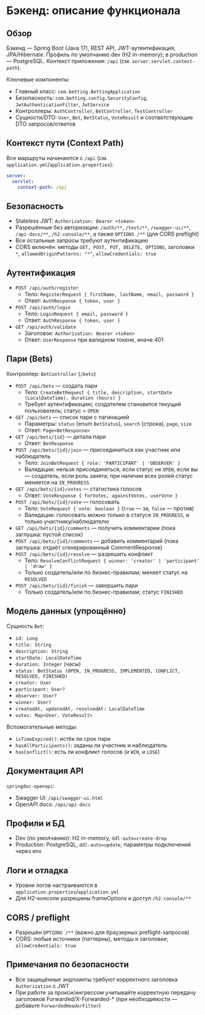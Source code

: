 # Бэкенд: описание функционала

## Обзор
Бэкенд — Spring Boot (Java 17), REST API, JWT-аутентификация, JPA/Hibernate. Профиль по умолчанию dev (H2 in-memory); в production — PostgreSQL. Контекст приложения: `/api` (см. `server.servlet.context-path`).

Ключевые компоненты:
- Главный класс: `com.betting.BettingApplication`
- Безопасность: `com.betting.config.SecurityConfig`, `JwtAuthenticationFilter`, `JwtService`
- Контроллеры: `AuthController`, `BetController`, `TestController`
- Сущности/DTO: `User`, `Bet`, `BetStatus`, `VoteResult` и соответствующие DTO запросов/ответов

## Контекст пути (Context Path)
Все маршруты начинаются с `/api` (см. `application.yml`/`application.properties`):
```yaml
server:
  servlet:
    context-path: /api
```

## Безопасность
- Stateless JWT: `Authorization: Bearer <token>`
- Разрешённые без авторизации: `/auth/**`, `/test/**`, `/swagger-ui/**`, `/api-docs/**`, `/h2-console/**`, а также `OPTIONS /**` (для CORS preflight)
- Все остальные запросы требуют аутентификацию
- CORS включён: методы `GET, POST, PUT, DELETE, OPTIONS`, заголовки `*`, `allowedOriginPatterns: "*"`, `allowCredentials: true`

## Аутентификация
- `POST /api/auth/register`
  - Тело: `RegisterRequest { firstName, lastName, email, password }`
  - Ответ: `AuthResponse { token, user }`
- `POST /api/auth/login`
  - Тело: `LoginRequest { email, password }`
  - Ответ: `AuthResponse { token, user }`
- `GET /api/auth/validate`
  - Заголовок: `Authorization: Bearer <token>`
  - Ответ: `UserResponse` при валидном токене, иначе 401

## Пари (Bets)
Контроллер: `BetController` (`/bets`)

- `POST /api/bets` — создать пари
  - Тело: `CreateBetRequest { title, description, startDate (LocalDateTime), duration (hours) }`
  - Требует аутентификацию; создателем становится текущий пользователь; статус = `OPEN`
- `GET /api/bets` — список пари с пагинацией
  - Параметры: `status` (enum `BetStatus`), `search` (строка), `page`, `size`
  - Ответ: `Page<BetResponse>`
- `GET /api/bets/{id}` — детали пари
  - Ответ: `BetResponse`
- `POST /api/bets/{id}/join` — присоединиться как участник или наблюдатель
  - Тело: `JoinBetRequest { role: 'PARTICIPANT' | 'OBSERVER' }`
  - Валидации: нельзя присоединяться, если статус не `OPEN`, если вы — создатель, если роль занята; при наличии всех ролей статус меняется на `IN_PROGRESS`
- `GET /api/bets/{id}/votes` — статистика голосов
  - Ответ: `VoteResponse { forVotes, againstVotes, userVote }`
- `POST /api/bets/{id}/vote` — голосовать
  - Тело: `VoteRequest { vote: boolean }` (`true` — за, `false` — против)
  - Валидации: голосовать можно только в статусе `IN_PROGRESS`, и только участнику/наблюдателю
- `GET /api/bets/{id}/comments` — получить комментарии (пока заглушка: пустой список)
- `POST /api/bets/{id}/comments` — добавить комментарий (пока заглушка: отдаёт сгенерированный CommentResponse)
- `POST /api/bets/{id}/resolve` — разрешить конфликт
  - Тело: `ResolveConflictRequest { winner: 'creator' | 'participant' | 'draw' }`
  - Только создатель/или по бизнес-правилам; меняет статус на `RESOLVED`
- `POST /api/bets/{id}/finish` — завершить пари
  - Только создатель/или по бизнес-правилам; статус `FINISHED`

## Модель данных (упрощённо)
Сущность `Bet`:
- `id: Long`
- `title: String`
- `description: String`
- `startDate: LocalDateTime`
- `duration: Integer` (часы)
- `status: BetStatus (OPEN, IN_PROGRESS, IMPLEMENTED, CONFLICT, RESOLVED, FINISHED)`
- `creator: User`
- `participant: User?`
- `observer: User?`
- `winner: User?`
- `createdAt, updatedAt, resolvedAt: LocalDateTime`
- `votes: Map<User, VoteResult>`

Вспомогательные методы:
- `isTimeExpired()`: истёк ли срок пари
- `hasAllParticipants()`: заданы ли участник и наблюдатель
- `hasConflict()`: есть ли конфликт голосов (и `WIN`, и `LOSE`)

## Документация API
`springdoc-openapi`:
- Swagger UI: `/api/swagger-ui.html`
- OpenAPI docs: `/api/api-docs`

## Профили и БД
- Dev (по умолчанию): H2 in-memory, `ddl-auto=create-drop`
- Production: PostgreSQL, `ddl-auto=update`, параметры подключений через env

## Логи и отладка
- Уровни логов настраиваются в `application.properties`/`application.yml`
- Для H2-консоли разрешены frameOptions и доступ `/h2-console/**`

## CORS / preflight
- Разрешён `OPTIONS /**` (важно для браузерных preflight-запросов)
- CORS: любые источники (паттерны), методы и заголовки; `allowCredentials: true`

## Примечания по безопасности
- Все защищённые эндпоинты требуют корректного заголовка `Authorization` с JWT
- При работе за прокси/ингрессом учитывайте корректную передачу заголовков Forwarded/X-Forwarded-* (при необходимости — добавьте `ForwardedHeaderFilter`) 